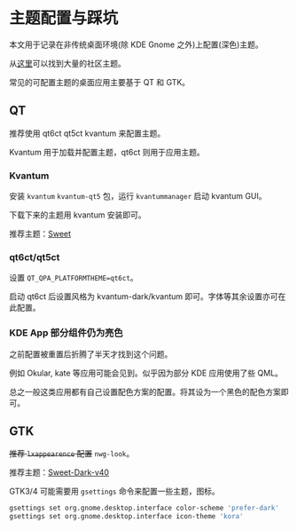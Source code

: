 # 主题配置与踩坑

本文用于记录在非传统桌面环境(除 KDE Gnome 之外)上配置(深色)主题。

从[这里](https://www.pling.com/)可以找到大量的社区主题。

常见的可配置主题的桌面应用主要基于 QT 和 GTK。


## QT

推荐使用 qt6ct qt5ct kvantum 来配置主题。

Kvantum 用于加载并配置主题，qt6ct 则用于应用主题。

### Kvantum

安装 `kvantum` `kvantum-qt5` 包，运行 `kvantummanager` 启动 kvantum GUI。

下载下来的主题用 kvantum 安装即可。  

推荐主题：[Sweet](https://www.pling.com/p/1294013/)

### qt6ct/qt5ct

设置 `QT_QPA_PLATFORMTHEME=qt6ct`。  

启动 qt6ct 后设置风格为 kvantum-dark/kvantum 即可。字体等其余设置亦可在此配置。  

### **KDE App 部分组件仍为亮色**

之前配置被重置后折腾了半天才找到这个问题。

例如 Okular, kate 等应用可能会见到。似乎因为部分 KDE 应用使用了些 QML。

总之一般这类应用都有自己设置配色方案的配置。将其设为一个黑色的配色方案即可。

## GTK

~~推荐 `lxappearence` 配置~~ `nwg-look`。  

推荐主题：[Sweet-Dark-v40](https://www.pling.com/p/1253385/)

GTK3/4 可能需要用 `gsettings` 命令来配置一些主题，图标。  

```bash
gsettings set org.gnome.desktop.interface color-scheme 'prefer-dark'   
gsettings set org.gnome.desktop.interface icon-theme 'kora'   
```
